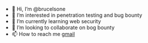 - 👋 Hi, I’m @brucelsone
- 👀 I’m interested in penetration testing and bug bounty
- 🌱 I’m currently learning web security
- 💞️ I’m looking to collaborate on bog bounty
- 📫 How to reach me [gmail](thehiddenfaker@gmail.com)

<!---
brucelsone/brucelsone is a ✨ special ✨ repository because its `README.md` (this file) appears on your GitHub profile.
You can click the Preview link to take a look at your changes.
--->
